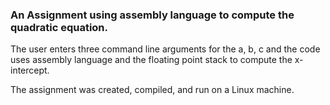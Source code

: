 <h3>An Assignment using assembly language to compute the quadratic equation.</h3>

<p>The user enters three command line arguments for the a, b, c and the code uses assembly language and the floating point stack to compute the x-intercept.</p>

<p>The assignment was created, compiled, and run on a Linux machine.</p>
